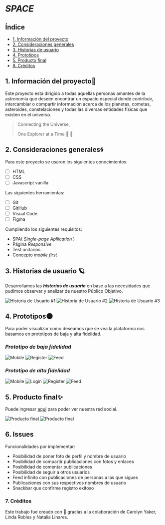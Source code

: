 # _SPACE_


## Índice

* [1. Información del proyecto](#1-información-del-proyecto)
* [2. Consideraciones generales](#2-consideraciones-generales)
* [3. Historias de usuario](#3-historias-de-usuario)
* [4. Prototipos](#4-prototipos)
* [5. Producto final](#5-producto-final)
* [8. Créditos](#8-créditos)

## 1. Información del proyecto🌠
Este proyecto esta dirigido a todas aquellas personas amantes de la astronomía que deseen encontrar un espacio especial donde contribuir, intercambiar o compartir información acerca de los planetas, cometas, asteroides, constelaciones y todas las diversas entidades físicas que existen en el universo.

> Connecting the Universe,
>
> One Explorer at a Time
>🔭 🌠

## 2. Consideraciones generales🌀
Para este proyecto se usaron los siguientes conocimientos:

- [ ] HTML
- [ ] CSS
- [ ] Javascript vanilla

Las siguientes herramientas:

- [ ] Git
- [ ] GitHub
- [ ] Visual Code
- [ ] Figma

Cumpliendo los siguientes requisitos:
* SPA( _Single-page Apllication_ )
* Página _Responsive_
* Test unitarios
* Concepto _mobile first_

## 3. Historias de usuario 🪐
Desarrollamos las **_historias de usuario_** en base a las necesidades que pudimos observar y analizar de nuestro Público Objetivo.

![Historia de Usuario #1](src/picture/HU1.png)
![Historia de Usuario #2](src/picture/HU2.png)
![Historia de Usuario #3](src/picture/HU3.png)

## 4. Prototipos🌑
Para poder visualizar como deseamos que se vea la plataforma nos basamos en prototipos de baja y alta fidelidad.

### _Prototipo de baja fidelidad_

![Mobile](src/picture/prototipo_bf_mobile.png)
![Register](<src/picture/Desktop Register.png>)
![Feed](<src/picture/Desktop  Muro.png>)


### _Prototipo de alta fidelidad_

![Mobile](src/picture/prototipo_af_mobile.png)
![Login](<src/picture/Desktop  Login.png>)
![Register](<src/picture/Desktop  Register.png>)
![Feed](<src/picture/Desktop  Feed.png>)

## 5. Producto final✨
Puede ingresar [aqui]() para poder ver nuestra red social.

![Producto final](src/picture/mock1.jpg)
![Producto final](src/picture/mock2.jpg)

## 6. Issues
Funcionalidades por implementar:

* Posibilidad de poner foto de perfil y nombre de usuario
* Posibilidad de compartir publicaciones con fotos y enlaces
* Posibilidad de comentar publicaciones
* Posibilidad de seguir a otros usuarios
* Feed infinito con publicaciones de personas a las que sigues
* Publicaciones con sus respectivos nombres de usuario
* Snackbar que confirme registro exitoso

### 7. Créditos
Este trabajo fue creado con 💛 gracias a la colaboración de Carolyn Yaker, Linda Robles y Natalia Linares.
